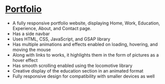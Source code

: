 #  [Portfolio]()

- A fully responsive portfolio website, displaying Home, Work, Education, Experience, About, and Contact page.
- Has a side navbar
- Uses HTML, CSS, JavaScript, and GSAP library
- Has multiple animations and effects enabled on loading, hovering, and moving the mouse
- Along with links to works, it highlights them in the form of pictures as a hover effect
- Has smooth scrolling enabled using the locomotive library
- Creative display of the education section in an animated format
- Fully responsive design for compatibility with smaller devices as well
